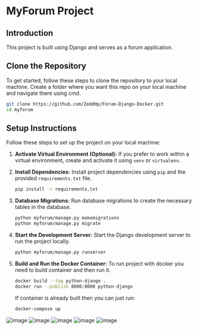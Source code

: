 # MyForum Project

## Introduction
This project is built using Django and serves as a forum application.

## Clone the Repository
To get started, follow these steps to clone the repository to your local machine.
Create a folder where you want this repo on your local machine and navigate there using cmd.

```bash
git clone https://github.com/ZeddHp/Forum-Django-Docker.git
cd myforum
```

## Setup Instructions
Follow these steps to set up the project on your local machine:

1. **Activate Virtual Environment (Optional):**
   If you prefer to work within a virtual environment, create and activate it using `venv` or `virtualenv`.

2. **Install Dependencies:**
   Install project dependencies using `pip` and the provided `requirements.txt` file.

   ```bash
   pip install -r requirements.txt
   ```

3. **Database Migrations:**
   Run database migrations to create the necessary tables in the database.

   ```bash
   python myforum/manage.py makemigrations
   python myforum/manage.py migrate
   ```

4. **Start the Development Server:**
   Start the Django development server to run the project locally.

   ```bash
   python myforum/manage.py runserver
   ```

5. **Build and Run the Docker Container:**
   To run project with docker you need to build container and then run it.

   ```bash
   docker build --tag python-django .
   docker run --publish 8000:8000 python-django
   ```
   If container is already built then you can just run:
   ```bash
   docker-compose up
   ```

![image](https://github.com/ZeddHp/Forum-Django-Docker/assets/68005483/31f40827-f4ea-411a-ba5e-86cb84ca82e6)
![image](https://github.com/ZeddHp/Forum-Django-Docker/assets/68005483/d7e2b580-542f-4d93-bee7-91ccc34c8505)
![image](https://github.com/ZeddHp/Forum-Django-Docker/assets/68005483/78711393-c32a-4c9d-88cd-08bab184459d)
![image](https://github.com/ZeddHp/Forum-Django-Docker/assets/68005483/c043d2c8-c332-4561-9e12-24cbe64b3f89)
![image](https://github.com/ZeddHp/Forum-Django-Docker/assets/68005483/717f3cca-2927-4db9-a612-d375e25d69cb)



